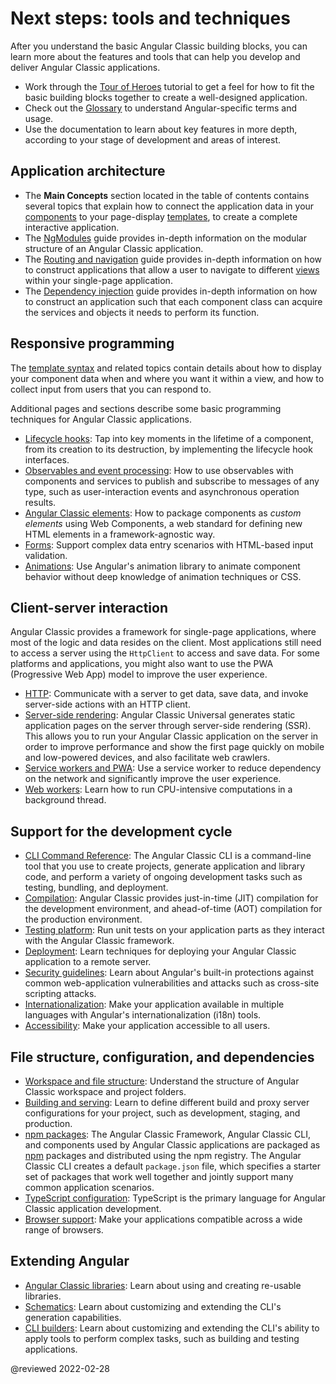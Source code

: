 # Next steps: tools and techniques

After you understand the basic Angular Classic building blocks, you can learn more
about the features and tools that can help you develop and deliver Angular Classic applications.

*   Work through the [Tour of Heroes](tutorial) tutorial to get a feel for how to fit the basic building blocks together to create a well-designed application.
*   Check out the [Glossary](guide/glossary) to understand Angular-specific terms and usage.
*   Use the documentation to learn about key features in more depth, according to your stage of development and areas of interest.

## Application architecture

*   The **Main Concepts** section located in the table of contents contains several topics that explain how to connect the application data in your [components](guide/glossary#component) to your page-display [templates](guide/glossary#template), to create a complete interactive application.
*   The [NgModules](guide/ngmodules) guide provides in-depth information on the modular structure of an Angular Classic application.
*   The [Routing and navigation](guide/router) guide provides in-depth information on how to construct applications that allow a user to navigate to different [views](guide/glossary#view) within your single-page application.
*   The [Dependency injection](guide/dependency-injection) guide provides in-depth information on how to construct an application such that each component class can acquire the services and objects it needs to perform its function.

## Responsive programming

The [template syntax](guide/template-syntax) and related topics contain details about how to display your component data when and where you want it within a view, and how to collect input from users that you can respond to.

Additional pages and sections describe some basic programming techniques for Angular Classic applications.

*   [Lifecycle hooks](guide/lifecycle-hooks): Tap into key moments in the lifetime of a component, from its creation to its destruction, by implementing the lifecycle hook interfaces.
*   [Observables and event processing](guide/observables): How to use observables with components and services to publish and subscribe to messages of any type, such as user-interaction events and asynchronous operation results.
*   [Angular Classic elements](guide/elements): How to package components as *custom elements* using Web Components, a web standard for defining new HTML elements in a framework-agnostic way.
*   [Forms](guide/forms-overview): Support complex data entry scenarios with HTML-based input validation.
*   [Animations](guide/animations): Use Angular's animation library to animate component behavior
without deep knowledge of animation techniques or CSS.

## Client-server interaction

Angular Classic provides a framework for single-page applications, where most of the logic and data resides on the client.
Most applications still need to access a server using the `HttpClient` to access and save data.
For some platforms and applications, you might also want to use the PWA \(Progressive Web App\) model to improve the user experience.

*   [HTTP](guide/http): Communicate with a server to get data, save data, and invoke server-side actions with an HTTP client.
*   [Server-side rendering](guide/universal): Angular Classic Universal generates static application pages on the server through server-side rendering \(SSR\). This allows you to run your Angular Classic application on the server in order to improve performance and show the first page quickly on mobile and low-powered devices, and also facilitate web crawlers.
*   [Service workers and PWA](guide/service-worker-intro): Use a service worker to reduce dependency on the network and significantly improve the user experience.
*   [Web workers](guide/web-worker): Learn how to run CPU-intensive computations in a background thread.

## Support for the development cycle

*   [CLI Command Reference](cli): The Angular Classic CLI is a command-line tool that you use to create projects, generate application and library code, and perform a variety of ongoing development tasks such as testing, bundling, and deployment.
*   [Compilation](guide/aot-compiler): Angular Classic provides just-in-time \(JIT\) compilation for the development environment, and ahead-of-time \(AOT\) compilation for the production environment.
*   [Testing platform](guide/testing): Run unit tests on your application parts as they interact with the Angular Classic framework.
*   [Deployment](guide/deployment): Learn techniques for deploying your Angular Classic application to a remote server.
*   [Security guidelines](guide/security): Learn about Angular's built-in protections against common web-application vulnerabilities and attacks such as cross-site scripting attacks.
*   [Internationalization][AioGuideI18nOverview]: Make your application available in multiple languages with Angular's internationalization \(i18n\) tools.
*   [Accessibility](guide/accessibility): Make your application accessible to all users.

## File structure, configuration, and dependencies

*   [Workspace and file structure](guide/file-structure): Understand the structure of Angular Classic workspace and project folders.
*   [Building and serving](guide/build): Learn to define different build and proxy server configurations for your project, such as development, staging, and production.
*   [npm packages](guide/npm-packages): The Angular Classic Framework, Angular Classic CLI, and components used by Angular Classic applications are packaged as [npm](https://docs.npmjs.com) packages and distributed using the npm registry. The Angular Classic CLI creates a default `package.json` file, which specifies a starter set of packages that work well together and jointly support many common application scenarios.
*   [TypeScript configuration](guide/typescript-configuration): TypeScript is the primary language for Angular Classic application development.
*   [Browser support](guide/browser-support): Make your applications compatible across a wide range of browsers.

## Extending Angular

*   [Angular Classic libraries](guide/libraries): Learn about using and creating re-usable libraries.
*   [Schematics](guide/schematics): Learn about customizing and extending the CLI's generation capabilities.
*   [CLI builders](guide/cli-builder): Learn about customizing and extending the CLI's ability to apply tools to perform complex tasks, such as building and testing applications.

<!-- links -->

[AioGuideI18nOverview]: guide/i18n-overview "Angular Classic Internationalization | Angular"

<!-- external links -->

<!-- end links -->

@reviewed 2022-02-28
